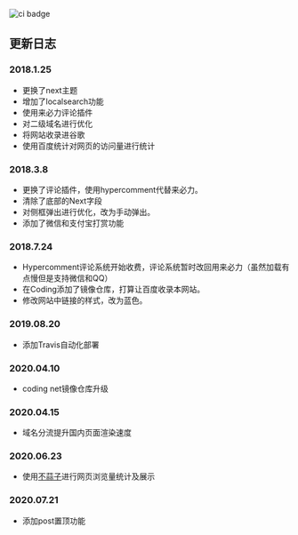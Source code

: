 ![ci badge](https://travis-ci.org/leungyukshing/leungyukshing.github.io.svg?branch=hexo)
## 更新日志
### 2018.1.25
  + 更换了next主题
  + 增加了localsearch功能
  + 使用来必力评论插件
  + 对二级域名进行优化
  + 将网站收录进谷歌
  + 使用百度统计对网页的访问量进行统计

### 2018.3.8
  + 更换了评论插件，使用hypercomment代替来必力。
  + 清除了底部的Next字段
  + 对侧框弹出进行优化，改为手动弹出。
  + 添加了微信和支付宝打赏功能

### 2018.7.24
  + Hypercomment评论系统开始收费，评论系统暂时改回用来必力（虽然加载有点慢但是支持微信和QQ）
  + 在Coding添加了镜像仓库，打算让百度收录本网站。
  + 修改网站中链接的样式，改为蓝色。

### 2019.08.20

+ 添加Travis自动化部署

### 2020.04.10

+ coding net镜像仓库升级

### 2020.04.15

+ 域名分流提升国内页面渲染速度

### 2020.06.23

+ 使用[不蒜子](http://ibruce.info/2015/04/04/busuanzi/)进行网页浏览量统计及展示

### 2020.07.21

+ 添加post置顶功能
